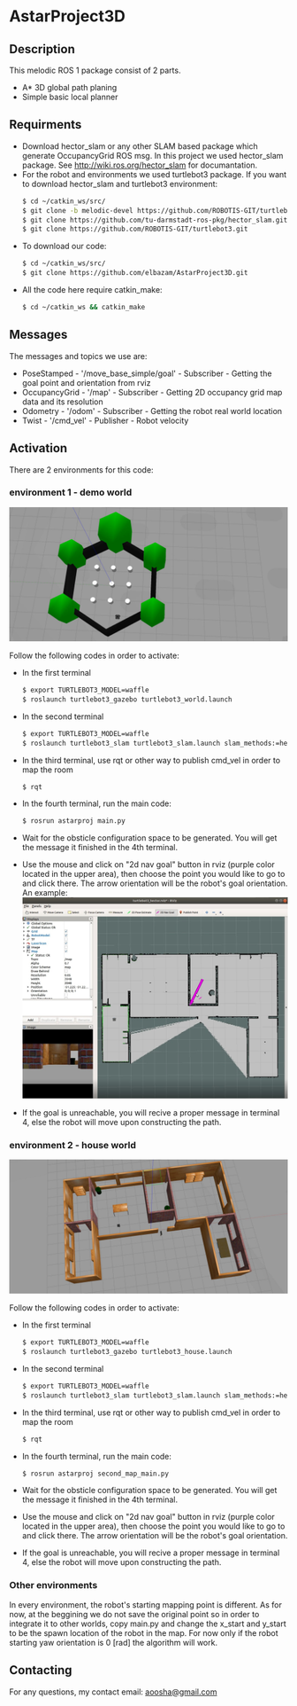 # AstarProject3D
## Description

This melodic ROS 1 package consist of 2 parts.

- A* 3D global path planing
- Simple basic local planner

## Requirments

- Download hector_slam or any other SLAM based package which generate OccupancyGrid ROS msg. In this project we used hector_slam package. See http://wiki.ros.org/hector_slam for documantation.
- For the robot and environments we used turtlebot3 package. If you want to download hector_slam and turtlebot3 environment:
    ```sh
    $ cd ~/catkin_ws/src/
    $ git clone -b melodic-devel https://github.com/ROBOTIS-GIT/turtlebot3_simulations.git
    $ git clone https://github.com/tu-darmstadt-ros-pkg/hector_slam.git
    $ git clone https://github.com/ROBOTIS-GIT/turtlebot3.git
    ```
- To download our code:
    ```sh
    $ cd ~/catkin_ws/src/
    $ git clone https://github.com/elbazam/AstarProject3D.git
    ```
- All the code here require catkin_make:
    ```sh
    $ cd ~/catkin_ws && catkin_make
    ```

## Messages

The messages and topics we use are:
 - PoseStamped - '/move_base_simple/goal' - Subscriber -  Getting the goal point and orientation from rviz
 - OccupancyGrid - '/map' - Subscriber - Getting 2D occupancy grid map data and its resolution
 - Odometry - '/odom' - Subscriber - Getting the robot real world location
 - Twist - '/cmd_vel' - Publisher - Robot velocity


## Activation

There are 2 environments for this code:

### environment 1 - demo world


![demo environment](pictures/demo.jpg)

Follow the following codes in order to activate:
- In the first terminal
    ```sh
    $ export TURTLEBOT3_MODEL=waffle
    $ roslaunch turtlebot3_gazebo turtlebot3_world.launch
    ```
- In the second terminal
    ```sh
    $ export TURTLEBOT3_MODEL=waffle
    $ roslaunch turtlebot3_slam turtlebot3_slam.launch slam_methods:=hector
    ```
- In the third terminal, use rqt or other way to publish cmd_vel in order to map the room
    ```sh
    $ rqt
    ```

- In the fourth terminal, run the main code:
    ```sh
    $ rosrun astarproj main.py
    ```
- Wait for the obsticle configuration space to be generated. You will get the message it finished in the 4th terminal.
- Use the mouse and click on "2d nav goal" button in rviz (purple color located in the upper area), then choose the point you would like to go to and click there. The arrow orientation will be the robot's goal orientation. An example:
![example](pictures/example.jpeg)
- If the goal is unreachable, you will recive a proper message in terminal 4, else the robot will move upon constructing the path.


### environment 2 - house world

![house environment](pictures/house.jpg)

Follow the following codes in order to activate:
- In the first terminal
    ```sh
    $ export TURTLEBOT3_MODEL=waffle
    $ roslaunch turtlebot3_gazebo turtlebot3_house.launch
    ```
- In the second terminal
    ```sh
    $ export TURTLEBOT3_MODEL=waffle
    $ roslaunch turtlebot3_slam turtlebot3_slam.launch slam_methods:=hector
    ```
- In the third terminal, use rqt or other way to publish cmd_vel in order to map the room
    ```sh
    $ rqt
    ```

- In the fourth terminal, run the main code:
    ```sh
    $ rosrun astarproj second_map_main.py
    ```
- Wait for the obsticle configuration space to be generated. You will get the message it finished in the 4th terminal.
- Use the mouse and click on "2d nav goal" button in rviz (purple color located in the upper area), then choose the point you would like to go to and click there. The arrow orientation will be the robot's goal orientation.
- If the goal is unreachable, you will recive a proper message in terminal 4, else the robot will move upon constructing the path.

### Other environments

In every environment, the robot's starting mapping point is different. As for now, at the beggining we do not save the original point so in order to integrate it to other worlds, copy main.py and change the x_start and y_start to be the spawn location of the robot in the map. For now only if the robot starting yaw orientation is 0 [rad] the algorithm will work.

## Contacting

For any questions, my contact email:
aoosha@gmail.com




